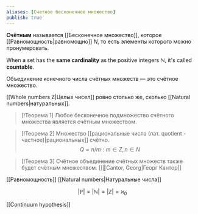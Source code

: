 ```yaml
---
aliases: [Счетное бесконечное множество]
publish: true
---
```


**Счётным** называется [[Бесконечное множество]], которое [[Равномощность|равномощно]]  $N$, то есть элементы которого можно пронумеровать.

When a set has the **same cardinality** as the positive integers $\mathbb{N}$, it's called **countable**.

Объединение конечного числа счётных множеств — это счётное множество.

[[Whole numbers Z|Целых чисел]] ровно столько же, сколько [[Natural numbers|натуральных]].


> [!Теорема 1]
> Любое бесконечное подмножество счётного множества является счётным множеством.


> [!Теорема 2]
> Множество [[рациональные числа (лат. quotient - частное)|рациональных]] счётно.
$$Q={n/m: m∈Z, n∈N}$$

> [!Теорема 3] 
> Счётное объединение счётных множеств также будет счётным множеством. [[👤Cantor, Georg|Георг Кантор]]

[[Равномощность]] [[Natural numbers|Натуральные числа]]


$$|\mathbb{P}| =|\mathbb{N}|=|\mathbb{Z}|=\aleph_0$$

[[Continuum hypothesis]]
